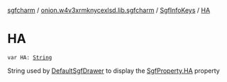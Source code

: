 [sgfcharm](../../index.md) / [onion.w4v3xrmknycexlsd.lib.sgfcharm](../index.md) / [SgfInfoKeys](index.md) / [HA](./-h-a.md)

# HA

`var HA: `[`String`](https://kotlinlang.org/api/latest/jvm/stdlib/kotlin/-string/index.html)

String used by [DefaultSgfDrawer](../../onion.w4v3xrmknycexlsd.lib.sgfcharm.view/-default-sgf-drawer/index.md) to display the [SgfProperty.HA](../../onion.w4v3xrmknycexlsd.lib.sgfcharm.parse/-sgf-property/-h-a/index.md) property

